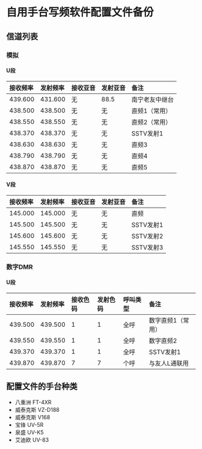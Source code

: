 # 自用手台写频软件配置文件备份

## 信道列表

### 模拟

#### U段

| 接收频率 | 发射频率 | 接收亚音 | 发射亚音 | 备注 |
| :------ | :---- | :------ | :------ | :------ |
| 439.600 | 431.600 | 无 | 88.5 | 南宁老友中继台 |
| 438.500 | 438.500 | 无 | 无 | 直频1（常用） |
| 438.550 | 438.550 | 无 | 无 | 直频2（常用） |
| 438.370 | 438.370 | 无 | 无 | SSTV发射1 |
| 438.630 | 438.630 | 无 | 无 | 直频3 |
| 438.790 | 438.790 | 无 | 无 | 直频4 |
| 438.870 | 438.870 | 无 | 无 | 直频5 |

#### V段

| 接收频率 | 发射频率 | 接收亚音 | 发射亚音 | 备注 |
| :------ | :---- | :------ | :------ | :------ |
| 145.000 | 145.000 | 无 | 无 | 直频 |
| 145.500 | 145.500 | 无 | 无 | SSTV发射1 |
| 145.600 | 145.600 | 无 | 无 | SSTV发射2 |
| 145.550 | 145.550 | 无 | 无 | SSTV发射3 |

### 数字DMR

#### U段

| 接收频率 | 发射频率 | 接收色码 | 发射色码 | 呼叫类型 | 备注 |
| :------ | :---- | :------ | :------ | :------ | :------ |
| 439.500 | 439.500 | 1 | 1 | 全呼 | 数字直频1（常用） |
| 439.550 | 439.550 | 1 | 1 | 全呼 | 数字直频2 |
| 439.370 | 439.370 | 1 | 1 | 全呼 | SSTV发射1 |
| 439.870 | 439.870 | 7 | 7 | 个呼 | 与友人L通联用 |

## 配置文件的手台种类

- 八重洲 FT-4XR
- 威泰克斯 VZ-D188
- 威泰克斯 V168
- 宝锋 UV-5R
- 泉盛 UV-K5
- 艾迪欧 UV-83

